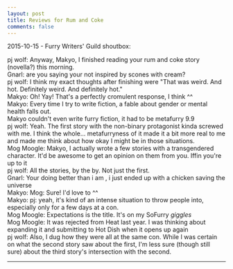 ```yaml
---
layout: post
title: Reviews for Rum and Coke
comments: false
---
```

2015-10-15 - Furry Writers' Guild shoutbox:

pj wolf:	Anyway, Makyo, I finished reading your rum and coke story (novella?) this morning.  
Gnarl:	are you saying your not inspired by scones with cream?  
pj wolf:	I think my exact thoughts after finishing were "That was weird. And hot. Definitely weird. And definitely hot."  
Makyo:	Oh! Yay! That's a perfectly cromulent response, I think ^^  
Makyo:	Every time I try to write fiction, a fable about gender or mental health falls out.  
Makyo couldn't even write furry fiction, it had to be metafurry 9.9  
pj wolf:    Yeah. The first story with the non-binary protagonist kinda screwed with me. I think the whole... metafurryness of it made it a bit more real to me and made me think about how okay I might be in those situations.  
Mog Moogle:	Makyo, I actually wrote a few stories with a transgendered character. It'd be awesome to get an opinion on them from you. Iffin you're up to it  
pj wolf:	All the stories, by the by. Not just the first.  
Gnarl:	Your doing better than i am , i just ended up with a chicken saving the universe  
Makyo:	Mog: Sure! I'd love to ^^  
Makyo:	pj: yeah, it's kind of an intense situation to throw people into, especially only for a few days at a con.  
Mog Moogle:	Expectations is the title. It's on my SoFurry *giggles*  
Mog Moogle:	It was rejected from Heat last year. I was thinking about expanding it and submitting to Hot Dish when it opens up again  
pj wolf:	Also, I dug how they were all at the same con. While I was certain on what the second story saw about the first, I'm less sure (though still sure) about the third story's intersection with the second.

-----
